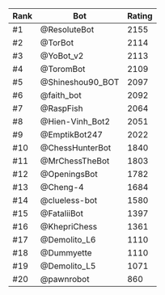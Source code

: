 Rank|Bot|Rating
---|---|---
#1|@ResoluteBot|2155
#2|@TorBot|2114
#3|@YoBot_v2|2113
#4|@ToromBot|2109
#5|@Shineshou90_BOT|2097
#6|@faith_bot|2092
#7|@RaspFish|2064
#8|@Hien-Vinh_Bot2|2051
#9|@EmptikBot247|2022
#10|@ChessHunterBot|1840
#11|@MrChessTheBot|1803
#12|@OpeningsBot|1782
#13|@Cheng-4|1684
#14|@clueless-bot|1580
#15|@FataliiBot|1397
#16|@KhepriChess|1361
#17|@Demolito_L6|1110
#18|@Dummyette|1110
#19|@Demolito_L5|1071
#20|@pawnrobot|860
